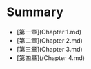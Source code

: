 # Summary

* [第一章](Chapter 1.md)
* [第二章](Chapter 2.md)
* [第三章](Chapter 3.md)
* [第四章](/Chapter 4.md)



